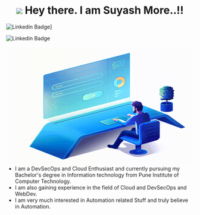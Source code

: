<h1 align="center">
    <img src="https://media.giphy.com/media/hvRJCLFzcasrR4ia7z/giphy.gif" width="25px"> Hey there. I am Suyash More..!!  
</h1>
                                                         
![Linkedin Badge](https://img.shields.io/badge/-suyashmore-red?style=flat-square&logo=Linkedin&logoColor=white&link=https://www.linkedin.com/in/suyashmore789/)]

![Linkedin Badge](https://img.shields.io/badge/suyash--more-none-green)


  <img align="right" alt="GIF" src="giffy.gif" width="500" height="320" />


- I am a DevSecOps and Cloud Enthusiast and currently pursuing my Bachelor's degree in Information technology from Pune Institute of Computer Technology. 
- I am also gaining experience in the field of Cloud and DevSecOps and WebDev. 
- I am very much interested in Automation related Stuff and truly believe in Automation.


